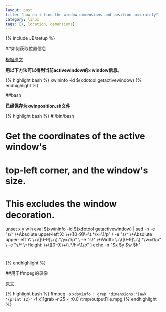 ```yaml
---
layout: post
title: "how do i find the window dimensions and position accurately"
category: linux
tags: [X, location, demensions]
---
```

{% include JB/setup %}

##如何获取位置信息

[根据原文](http://unix.stackexchange.com/questions/14159/how-do-i-find-the-window-dimensions-and-position-accurately)


**用以下方法可以得到当前activewindow的x window信息。**

{% highlight bash %}
xwininfo -id $(xdotool getactivewindow)
{% endhighlight %}

##bash

**已经保存为xwinposition.sh文件**

{% highlight bash %}
#!/bin/bash
# Get the coordinates of the active window's
#    top-left corner, and the window's size.
#    This excludes the window decoration.
  unset x y w h
  eval $(xwininfo -id $(xdotool getactivewindow) |
    sed -n -e "s/^ \+Absolute upper-left X: \+\([0-9]\+\).*/x=\1/p" \
           -e "s/^ \+Absolute upper-left Y: \+\([0-9]\+\).*/y=\1/p" \
           -e "s/^ \+Width: \+\([0-9]\+\).*/w=\1/p" \
           -e "s/^ \+Height: \+\([0-9]\+\).*/h=\1/p" )
  echo -n "$x $y $w $h"
#
{% endhighlight %}

##用于ffmpeg的录像

[原文](http://www.commandlinefu.com/commands/view/148/capture-video-of-a-linux-desktop)

{% highlight bash %}
ffmpeg -s `xdpyinfo | grep 'dimensions:'|awk '{print $2}'` -f x11grab -r 25 -i :0.0 /tmp/outputFile.mpg
{% endhighlight %}

